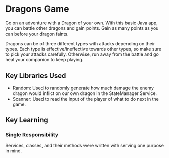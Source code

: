 # Dragons Game

Go on an adventure with a Dragon of your own. With this basic Java app, you can battle other dragons and gain points. Gain as many points as you can before your dragon faints. 

Dragons can be of three different types with attacks depending on their types. Each type is effective/ineffective towards other types, so make sure to pick your attacks carefully. Otherwise, run away from the battle and go heal your companion to keep playing.

## Key Libraries Used
- Random: Used to randomly generate how much damage the enemy dragon would inflict on our own dragon in the StateManager Service.
- Scanner: Used to read the input of the player of what to do next in the game.

## Key Learning
### Single Responsibility
Services, classes, and their methods were written with serving one purpose in mind.
